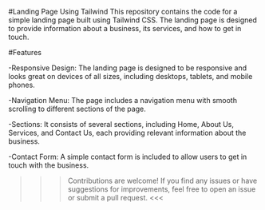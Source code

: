 #Landing Page Using Tailwind
This repository contains the code for a simple landing page built using Tailwind CSS. The landing page is designed to provide information about a business, its services, and how to get in touch.

#Features

-Responsive Design: The landing page is designed to be responsive and looks great on devices of all sizes, including desktops, tablets, and mobile phones.

-Navigation Menu: The page includes a navigation menu with smooth scrolling to different sections of the page.

-Sections: It consists of several sections, including Home, About Us, Services, and Contact Us, each providing relevant information about the business.

-Contact Form: A simple contact form is included to allow users to get in touch with the business.

>>> Contributions are welcome! If you find any issues or have suggestions for improvements, feel free to open an issue or submit a pull request. <<<
